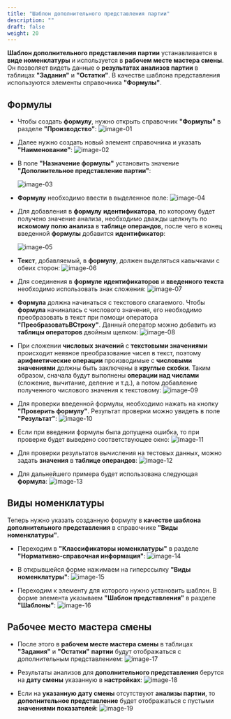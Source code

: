 ```yaml
---
title: "Шаблон дополнительного представления партии"
description: ""
draft: false
weight: 20
---
```


**Шаблон дополнительного представления партии** устанавливается в **виде номенклатуры** и используется в **рабочем месте мастера смены**. Он позволяет видеть данные о **результатах анализов партии** в таблицах **"Задания"** и **"Остатки"**. В качестве шаблона представления используются элементы справочника **"Формулы"**.

## Формулы

-   Чтобы создать **формулу**, нужно открыть справочник **"Формулы"** в разделе **"Производство"**:
    ![image-01](image-01.png)
    
-   Далее нужно создать новый элемент справочника и указать **"Наименование"**:
    ![image-02](image-02.png)

-   В поле **"Назначение формулы"** установить значение **"Дополнительное представление партии"**:
  
    ![image-03](image-03.png)
    
-   **Формулу** необходимо ввести в выделенное поле:
    ![image-04](image-04.png)
    
-   Для добавления в **формулу** **идентификатора**, по которому будет получено значение анализа, необходимо дважды щелкнуть по **искомому полю анализа** в **таблице операндов**, после чего в конец введенной **формулы** добавится **идентификатор**:
    
    ![image-05](image-05.png)
    
-   **Текст**, добавляемый, в **формулу**, должен выделяться кавычками с обеих сторон:
    ![image-06](image-06.png)

-   Для соединения в **формуле** **идентификаторов** и **введенного текста** необходимо использовать знак сложения:
    ![image-07](image-07.png)

-   **Формула** должна начинаться с текстового слагаемого. Чтобы **формула** начиналась с числового значения, его необходимо преобразовать в текст при помощи оператора **"ПреобразоватьВСтроку"**. Данный оператор можно добавить из **таблицы операторов** двойным щелком:
    ![image-08](image-08.png)

    
-   При сложении **числовых значений** с **текстовыми значениями** происходит неявное преобразование чисел в текст, поэтому **арифметические операции** производимые с **числовыми значениями** должны быть заключены в **круглые скобки**. Таким образом, сначала будут выполнены **операции над числами** (сложение, вычитание, деление и т.д.), а потом добавление полученного числового значения к текстовому:
    ![image-09](image-09.png)
    
-   Для проверки введенной формулы, необходимо нажать на кнопку **"Проверить формулу"**. Результат проверки можно увидеть в поле **"Результат"**:
    ![image-10](image-10.png)
        
-   Если при введении формулы была допущена ошибка, то при проверке будет выведено соответствующее окно:
    ![image-11](image-11.png)
    
-   Для проверки результатов вычисления на тестовых данных, можно задать **значения** в **таблице операндов**:
    ![image-12](image-12.png)

-   Для дальнейшего примера будет использована следующая **формула**:
    ![image-13](image-13.png)
    
## Виды номенклатуры

Теперь нужно указать созданную формулу в **качестве шаблона дополнительного представления** в справочнике **"Виды номенклатуры"**.

-   Переходим в **"Классификаторы номенклатуры"** в разделе **"Нормативно-справочная информация"**:
    ![image-14](image-14.png)

-   В открывшейся форме нажимаем на гиперссылку **"Виды номенклатуры"**:
    ![image-15](image-15.png)

-   Переходим к элементу для которого нужно установить шаблон. В форме элемента указываем **"Шаблон представления"** в разделе **"Шаблоны"**:
    ![image-16](image-16.png)

## Рабочее место мастера смены

-   После этого в **рабочем месте мастера смены** в таблицах **"Задания"** и **"Остатки"** **партии** будут отображаться с дополнительным представлением:
    ![image-17](image-17.png)

-   Результаты анализов для **дополнительного представления** берутся на **дату смены** указанную в **настройках**:
    ![image-18](image-18.png)

-   Если на **указанную дату смены** отсутствуют **анализы партии**, то **дополнительное представление** будет отображаться с пустыми **значениями показателей**:
    ![image-19](image-19.png)
